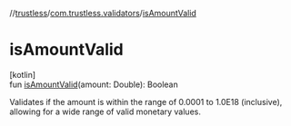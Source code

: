 //[trustless](../../index.md)/[com.trustless.validators](index.md)/[isAmountValid](is-amount-valid.md)

# isAmountValid

[kotlin]\
fun [isAmountValid](is-amount-valid.md)(amount: Double): Boolean

Validates if the amount is within the range of 0.0001 to 1.0E18 (inclusive), allowing for a wide range of valid monetary values.
